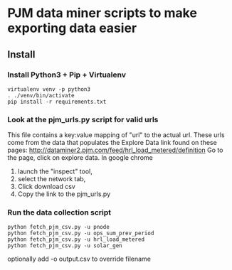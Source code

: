 # PJM data miner scripts to make exporting data easier

## Install

### Install Python3 + Pip + Virtualenv
```
virtualenv venv -p python3
. ./venv/bin/activate
pip install -r requirements.txt
```

### Look at the pjm_urls.py script for valid urls
This file contains a key:value mapping of "url" to the actual url.  These urls come from the data that populates the 
Explore Data link found on these pages:
http://dataminer2.pjm.com/feed/hrl_load_metered/definition
Go to the page, click on explore data.  In google chrome 

1. launch the "inspect" tool, 
2. select the network tab, 
3. Click download csv
4. Copy the link to the pjm_urls.py 

### Run the data collection script
```
python fetch_pjm_csv.py -u pnode
python fetch_pjm_csv.py -u ops_sum_prev_period
python fetch_pjm_csv.py -u hrl_load_metered
python fetch_pjm_csv.py -u solar_gen
```
optionally add -o output.csv to override filename
